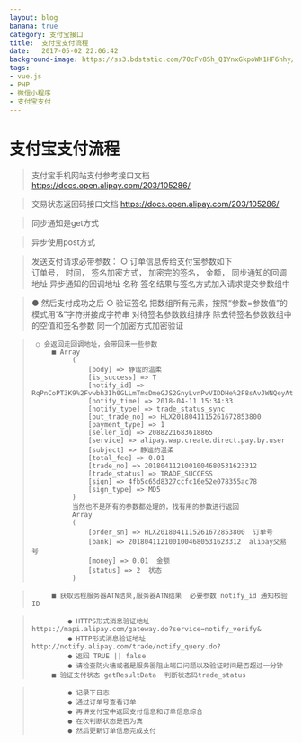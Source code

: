 ```yaml
---
layout: blog
banana: true
category: 支付宝接口
title:  支付宝支付流程
date:   2017-05-02 22:06:42
background-image: https://ss3.bdstatic.com/70cFv8Sh_Q1YnxGkpoWK1HF6hhy/it/u=2529520907,1336124110&fm=27&gp=0.jpg
tags:
- vue.js
- PHP
- 微信小程序
- 支付宝支付
---
```


# 支付宝支付流程

>  支付宝手机网站支付参考接口文档  https://docs.open.alipay.com/203/105286/  

>  交易状态返回码接口文档  https://docs.open.alipay.com/203/105286/  

>  同步通知是get方式  

>  异步使用post方式  

>  发送支付请求必带参数：
>      ○ 订单信息传给支付宝参数如下  
>           订单号，
>           时间，
>           签名加密方式，
>           加密完的签名，
>           金额，
>           同步通知的回调地址
>           异步通知的回调地址
>           名称
>           签名结果与签名方式加入请求提交参数组中

>  ● 然后支付成功之后
>      ○ 验证签名
>           把数组所有元素，按照“参数=参数值”的模式用“&”字符拼接成字符串
>           对待签名参数数组排序
>           除去待签名参数数组中的空值和签名参数
>           同一个加密方式加密验证
  
>      ○ 会返回走回调地址，会带回来一些参数
>          ■ Array
>               (
>				    [body] => 静谧的温柔
>				    [is_success] => T
>				    [notify_id] => RqPnCoPT3K9%2Fvwbh3Ih0GLLmTmcDmeGJS2GnyLvnPvVIDDHe%2F8sAvJWNQeyAttzyqhNK
>				    [notify_time] => 2018-04-11 15:34:33
>				    [notify_type] => trade_status_sync
>				    [out_trade_no] => HLX2018041115261672853800
>				    [payment_type] => 1
>				    [seller_id] => 2088221683618865
>				    [service] => alipay.wap.create.direct.pay.by.user
>				    [subject] => 静谧的温柔
>				    [total_fee] => 0.01
>				    [trade_no] => 2018041121001004680531623312
>				    [trade_status] => TRADE_SUCCESS
>				    [sign] => 4fb5c65d8327ccfc16e52e078355ac78
>				    [sign_type] => MD5
>				)
>				当然也不是所有的参数都处理的，找有用的参数进行返回
>				Array
>				(
>				    [order_sn] => HLX2018041115261672853800  订单号
>				    [bank] => 2018041121001004680531623312	alipay交易号
>				    [money] => 0.01  金额
>				    [status] => 2  状态
>				)
 
>          ■ 获取远程服务器ATN结果,服务器ATN结果  必要参数 notify_id 通知校验ID

>              ● HTTPS形式消息验证地址 https://mapi.alipay.com/gateway.do?service=notify_verify&
>              ● HTTP形式消息验证地址 http://notify.alipay.com/trade/notify_query.do?
>              ● 返回 TRUE || false 
>              ● 请检查防火墙或者是服务器阻止端口问题以及验证时间是否超过一分钟
>          ■ 验证支付状态 getResultData  判断状态码trade_status
	
>              ● 记录下日志
>              ● 通过订单号查看订单
>              ● 再讲支付宝中返回支付信息和订单信息综合
>              ● 在次判断状态是否为真
>              ● 然后更新订单信息完成支付
